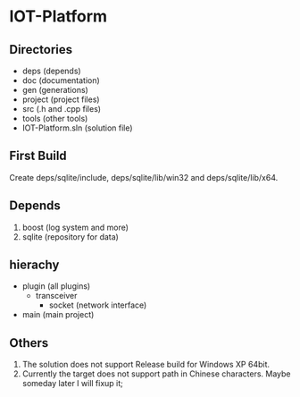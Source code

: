 # IOT-Platform #

## Directories ##
- deps	             (depends)
- doc	             (documentation)
- gen	             (generations)
- project            (project files)
- src	             (.h and .cpp files)
- tools              (other tools)
- IOT-Platform.sln	(solution file)

## First Build
Create deps/sqlite/include, deps/sqlite/lib/win32 and deps/sqlite/lib/x64.

## Depends ##
1. boost	(log system and more)
2. sqlite   (repository for data)

## hierachy ##

- plugin	(all plugins)
	- transceiver
		- socket	(network interface)
- main	(main project)

## Others ##
1. The solution does not support Release build for Windows XP 64bit.
2. Currently the target does not support path in Chinese characters. Maybe someday later I will fixup it;